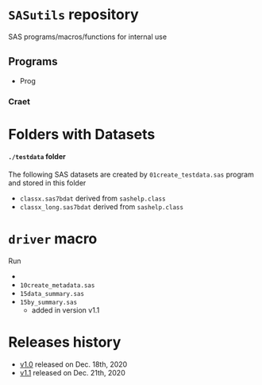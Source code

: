 # `SASutils` repository

SAS programs/macros/functions for internal use

## Programs

* Prog


### Craet


# Folders with Datasets

#### `./testdata` folder

The following SAS datasets are created by `01create_testdata.sas` program and stored in this folder

* `classx.sas7bdat` derived from `sashelp.class` 
* `classx_long.sas7bdat` derived from `sashelp.class` 


# `driver` macro

Run 

* 
* `10create_metadata.sas`
* `15data_summary.sas`
* `15by_summary.sas`
   - added in version v1.1


# Releases history

* [v1.0](https://github.com/agalecki-work/SASutils/archive/v1.0.zip) released on Dec. 18th, 2020
* [v1.1](https://github.com/agalecki-work/SASutils/archive/v1.1.zip) released on Dec. 21th, 2020
